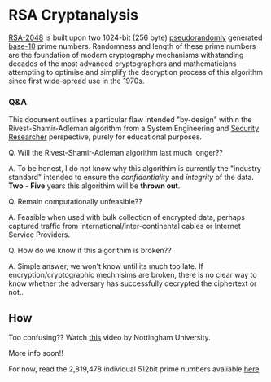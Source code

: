 <h1>RSA Cryptanalysis</h1>

[RSA-2048](https://en.wikipedia.org/wiki/RSA_numbers#RSA-2048) is built upon two 1024-bit (256 byte) [pseudorandomly](https://en.wikipedia.org/wiki/Pseudorandom_number_generator) generated [base-10](https://en.wikipedia.org/wiki/Decimal) prime numbers. Randomness and length of these prime numbers are the foundation of modern cryptography mechanisms withstanding decades of the most advanced cryptographers and mathematicians attempting to optimise and simplify the decryption process of this algorithm since first wide-spread use in the 1970s.

<h3>Q&A</h3>

This document outlines a particular flaw intended "by-design" within the Rivest-Shamir-Adleman algorithm from a System Engineering and [Security Researcher](https://www.ziprecruiter.com/Career/Security-Researcher/What-Is-How-to-Become) perspective, purely for educational purposes.

Q. Will the Rivest-Shamir-Adleman algorithm last much longer??

A. To be honest, I do not know why this algorithim is currently the "industry standard" intended to ensure the *confidentiality* and *integrity* of the data. **Two** - **Five** years this algorithim will be **thrown out**.

Q. Remain computationally unfeasible??

A. Feasible when used with bulk collection of encrypted data, perhaps captured traffic from international/inter-continental cables or Internet Service Providers.

Q. How do we know if this algorithim is broken??

A. Simple answer, we won't know until its much too late. If encryption/cryptographic mechnisims are broken, there is no clear way to know whether the adversary has successfully decrypted the ciphertext or not..

<h2>How</h2>

Too confusing?? Watch [this](https://youtu.be/-ShwJqAalOk) video by Nottingham University.

More info soon!!

For now, read the 2,819,478 individual 512bit prime numbers avaliable [here](./media/512bit-prime)